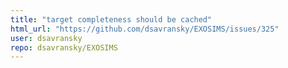 ```yaml
---
title: "target completeness should be cached"
html_url: "https://github.com/dsavransky/EXOSIMS/issues/325"
user: dsavransky
repo: dsavransky/EXOSIMS
---
```


